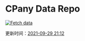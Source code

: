 # CPany Data Repo

[![Fetch data](https://github.com/yjl9903/CPany/actions/workflows/fetch.yml/badge.svg)](https://github.com/yjl9903/CPany/actions/workflows/fetch.yml)

<!-- START_SECTION: update_time -->
更新时间：[2021-09-29 21:12](https://www.timeanddate.com/worldclock/fixedtime.html?msg=Fetch+data&iso=20210929T211239&p1=237)
<!-- END_SECTION: update_time -->
